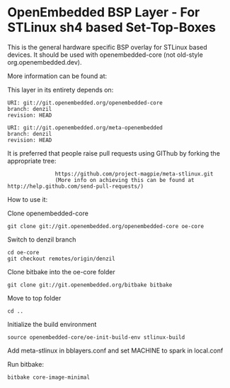 OpenEmbedded BSP Layer - For STLinux sh4 based Set-Top-Boxes 
============================================================

This is the general hardware specific BSP overlay for STLinux based devices.
It should be used with openembedded-core (not old-style org.openembedded.dev).

More information can be found at:


This layer in its entirety depends on:

    URI: git://git.openembedded.org/openembedded-core
    branch: denzil 
    revision: HEAD

    URI: git://git.openembedded.org/meta-openembedded
    branch: denzil 
    revision: HEAD

It is preferred that people raise pull requests using GIThub by forking the appropriate tree:

                   https://github.com/project-magpie/meta-stlinux.git
                   (More info on achieving this can be found at http://help.github.com/send-pull-requests/)


How to use it:

Clone openembedded-core

    git clone git://git.openembedded.org/openembedded-core oe-core

Switch to denzil branch

    cd oe-core
    git checkout remotes/origin/denzil

Clone bitbake into the oe-core folder

    git clone git://git.openembedded.org/bitbake bitbake

Move to top folder

    cd ..
Initialize the build environment

    source openembedded-core/oe-init-build-env stlinux-build

Add meta-stlinux in bblayers.conf and set MACHINE to spark in local.conf

Run bitbake: 

    bitbake core-image-minimal 


